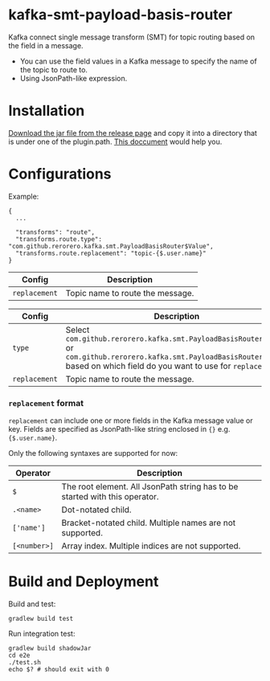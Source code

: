 # kafka-smt-payload-basis-router

Kafka connect single message transform (SMT) for topic routing based on the field in a message.

- You can use the field values in a Kafka message to specify the name of the topic to route to.
- Using JsonPath-like expression.

# Installation

[Download the jar file from the release page](https://github.com/rerorero/kafka-smt-payload-basis-router/releases) and copy it into a directory that is under one of the plugin.path. [This doccument](https://docs.confluent.io/platform/current/connect/transforms/custom.html) would help you.

# Configurations

Example:

```
{
  ...

  "transforms": "route",
  "transforms.route.type": "com.github.rerorero.kafka.smt.PayloadBasisRouter$Value",
  "transforms.route.replacement": "topic-{$.user.name}"
}
```

| Config        | Description                      |
| ------------- | -------------------------------- |
| `replacement` | Topic name to route the message. |

| Config        | Description                                                                                                                                                                          |
| ------------- | ------------------------------------------------------------------------------------------------------------------------------------------------------------------------------------ |
| `type`        | Select `com.github.rerorero.kafka.smt.PayloadBasisRouter$Value` or `com.github.rerorero.kafka.smt.PayloadBasisRouter$Key` based on which field do you want to use for `replacement`. |
| `replacement` | Topic name to route the message.                                                                                                                                                     |

### `replacement` format

`replacement` can include one or more fields in the Kafka message value or key. Fields are specified as JsonPath-like string enclosed in `{}` e.g. `{$.user.name}`.

Only the following syntaxes are supported for now:

| Operator     | Description                                                                 |
| ------------ | --------------------------------------------------------------------------- |
| `$`          | The root element. All JsonPath string has to be started with this operator. |
| `.<name>`    | Dot-notated child.                                                          |
| `['name']`   | Bracket-notated child. Multiple names are not supported.                    |
| `[<number>]` | Array index. Multiple indices are not supported.                            |

# Build and Deployment

Build and test:

```
gradlew build test
```

Run integration test:

```
gradlew build shadowJar
cd e2e
./test.sh
echo $? # should exit with 0
```
